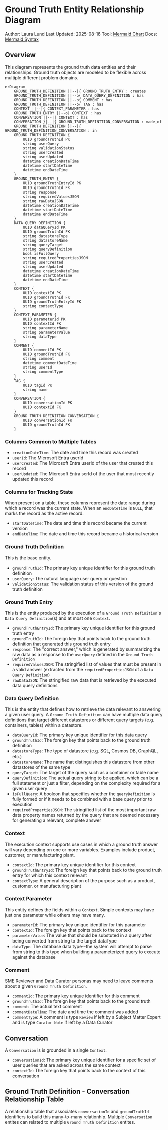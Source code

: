 # Ground Truth Entity Relationship Diagram

Author: Laura Lund
Last Updated: 2025-08-16
Tool: [Mermaid Chart](https://mermaid.js.org/)
Docs: [Mermaid Syntax](https://mermaid.js.org/syntax/entityRelationshipDiagram.html)

## Overview

This diagram represents the ground truth data entities and their relationships. Ground truth objects are modeled to be flexible across multiple different problem domains.

```mermaid
erDiagram
    GROUND_TRUTH_DEFINITION ||--|{ GROUND_TRUTH_ENTRY : creates
    GROUND_TRUTH_DEFINITION ||--o{ DATA_QUERY_DEFINITION : has
    GROUND_TRUTH_DEFINITION ||--o{ COMMENT : has
    GROUND_TRUTH_DEFINITION ||--o{ TAG : has
    CONTEXT ||--|{ CONTEXT_PARAMETER : has
    GROUND_TRUTH_ENTRY ||--o| CONTEXT : has
    CONVERSATION ||--|| CONTEXT : has
    CONVERSATION }|--|{ GROUND_TRUTH_DEFINITION_CONVERSATION : made_of
    GROUND_TRUTH_DEFINITION }|--|{ GROUND_TRUTH_DEFINITION_CONVERSATION : in 
    GROUND_TRUTH_DEFINITION {
        UUID groundTruthId PK
        string userQuery
        string validationStatus
        string userCreated
        string userUpdated
        datetime creationDateTime
        datetime startDateTime
        datetime endDateTime
    }
    GROUND_TRUTH_ENTRY {
        UUID groundTruthEntryId PK
        UUID groundTruthId FK
        string response
        string requiredValuesJSON
        string rawDataJSON
        datetime creationDateTime
        datetime startDateTime
        datetime endDateTime
    }
    DATA_QUERY_DEFINITION {
        UUID dataQueryId PK
        UUID groundTruthId FK
        string datastoreType
        string datastoreName
        string queryTarget
        string queryDefinition
        bool isFullQuery
        string requiredPropertiesJSON
        string userCreated
        string userUpdated
        datetime creationDateTime
        datetime startDateTime
        datetime endDateTime
    }
    CONTEXT {
        UUID contextId PK
        UUID groundTruthId FK
        UUID groundTruthEntryId FK
        string contextType
    }
    CONTEXT_PARAMETER {
        UUID parameterId PK
        UUID contextId FK
        string parameterName
        string parameterValue
        string dataType
    }
    COMMENT {
        UUID commentId PK
        UUID groundTruthId FK
        string comment
        datetime commentDateTime
        string userId
        string commentType
    }
    TAG {
        UUID tagId PK
        string name
    }
    CONVERSATION {
        UUID conversationId PK
        UUID contextId FK
    }
    GROUND_TRUTH_DEFINITION_CONVERSATION {
        UUID conversationId FK
        UUID groundTruthId FK
    }
```

### Columns Common to Multiple Tables

- `creationDateTime`: The date and time this record was created
- `userId`: The Microsoft Entra userId
- `userCreated`: The Microsoft Entra userId of the user that created this record
- `userUpdated`: The Microsoft Entra serId of the user that most recently updated this record

### Columns for Tracking State

When present on a table, these columns represent the date range during which a record was the current state. When an `endDateTime` is `NULL`, that marks the record as the active record.

- `startDateTime`: The date and time this record became the current version
- `endDateTime`: The date and time this record became a historical version

### Ground Truth Definition

This is the base entity.

- `groundTruthId`: The primary key unique identifier for this ground truth definition
- `userQuery`: The natural language user query or question
- `validationStatus`: The validation status of this version of the ground truth definition

### Ground Truth Entry

This is the entity produced by the execution of a `Ground Truth Definition`'s `Data Query Definition`(s) and at most one `Context`.

- `groundTruthEntryId`: The primary key unique identifier for this ground truth entry
- `groundTruthId`: The foreign key that points back to the ground truth definition that generated this ground truth entry
- `response`: The "correct answer," which is generated by summarizing the raw data as a response to the `userQuery` defined in the `Ground Truth Definition`
- `requiredValuesJSON`: The stringified list of values that must be present in a valid answer (extracted from the `requiredPropertiesJSON` of a `Data Query Definition`)
- `rawDataJSON`: The stringified raw data that is retrieved by the executed data query definitions

### Data Query Definition

This is the entity that defines how to retrieve the data relevant to answering a given user query. A `Ground Truth Definition` can have multiple data query definitions that target different datastores or different query targets (e.g. containers, tables) within a datastore.

- `dataQueryId`: The primary key unique identifier for this data query
- `groundTruthId`: The foreign key that points back to the ground truth definition
- `datastoreType`: The type of datastore (e.g. SQL, Cosmos DB, GraphQL, etc.)
- `datastoreName`: The name that distinguishes this datastore from other datastores of the same type
- `queryTarget`: The target of the query such as a container or table name
- `queryDefinition`: The actual query string to be applied, which can be a full statement or just a filter, depending on the complexity required for a given user query
- `isFullQuery`: A booleon that specifies whether the `queryDefinition` is fully formed or if it needs to be combined with a base query prior to execution
- `requiredPropertiesJSON`: The stringified list of the most important raw data property names returned by the query that are deemed necessary for generating a relevant, complete answer

### Context

The execution context supports use cases in which a ground truth answer will vary depending on one or more variables. Examples include product, customer, or manufacturing plant.

- `contextId`: The primary key unique identifier for this context
- `groundTruthEntryId`: The foreign key that points back to the ground truth entry for which this context relevant
- `contextType`: A general description of the purpose such as a product, customer, or manufacturing plant

### Context Parameter

This entity defines the fields within a `Context`. Simple contexts may have just one parameter while others may have many.

- `parameterId`: The primary key unique identifier for this parameter
- `contextId`: The foreign key that points back to the context
- `parameterValue`: The value that should be substuted in a query after being converted from string to the target dataType
- `dataType`: The database data type--the system will attempt to parse from string to this type when building a parameterized query to execute against the database

### Comment

SME Reviewer and Data Curator personas may need to leave comments about a given `Ground Truth Definition`.

- `commentId`: The primary key unique identifier for this comment
- `groundTruthId`: The foreign key that points back to the ground truth
- `comment`: The actual text comment
- `commentDateTime`: The date and time the comment was added
- `commentType`: A comment is type `Review` if left by a Subject Matter Expert and is type `Curator Note` if left by a Data Curator

## Conversation

A `Conversation` is is grounded in a single `Context`.

- `conversationId`: The primary key unique identifier for a specific set of user queries that are asked across the same context
- `contextId`: The foreign key that points back to the context of this conversation

## Ground Truth Definition - Conversation Relationship Table

A relationship table that associates `conversationId` and `groundTruthId` identifiers to build this many-to-many relationhip. Multiple `Conversation` entites can related to multiple `Ground Truth Definition` entites.
